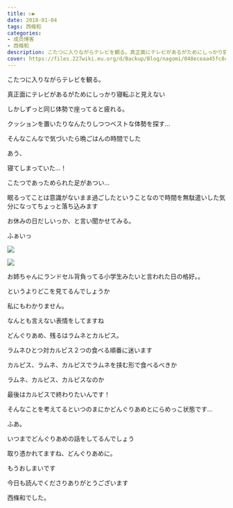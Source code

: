 ```yaml
---
title: ▷▶︎
date: 2018-01-04
tags: 西條和
categories: 
- 成员博客
- 西條和
description: こたつに入りながらテレビを観る。真正面にテレビがあるがためにしっかり寝転ぶと見えないしかしずっと同じ体勢で座ってると疲れる。クッションを置いたりなんたりしつつ...
cover: https://files.227wiki.eu.org/d/Backup/Blog/nagomi/048eceaa45fc8cfab7678dde2722b.jpg 
---
```








こたつに入りながらテレビを観る。




真正面にテレビがあるがためにしっかり寝転ぶと見えない


しかしずっと同じ体勢で座ってると疲れる。




クッションを置いたりなんたりしつつベストな体勢を探す…










そんなこんなで気づいたら晩ごはんの時間でした



あう、

寝てしまっていた…！

こたつであっためられた足があつい…





眠るってことは意識がないまま過ごしたということなので時間を無駄遣いした気分になってちょっと落ち込みます



お休みの日だしいっか、と言い聞かせてみる。







ふぁいっ



![](https://files.227wiki.eu.org/d/Backup/Blog/nagomi/048eceaa45fc8cfab7678dde2722b.jpg)





![](https://files.227wiki.eu.org/d/Backup/Blog/nagomi/048eceaa45fc8cfab7678dde2722b-01.jpg)



お姉ちゃんにランドセル背負ってる小学生みたいと言われた日の格好。。



というよりどこを見てるんでしょうか

私にもわかりません。


なんとも言えない表情をしてますね






どんぐりあめ、残るはラムネとカルピス。



ラムネひとつ対カルピス２つの食べる順番に迷います





カルピス、ラムネ、カルピスでラムネを挟む形で食べるべきか





ラムネ、カルピス、カルピスなのか





最後はカルピスで終わりたいんです！




そんなことを考えてるといつのまにかどんぐりあめとにらめっこ状態です…





ふあ。




いつまでどんぐりあめの話をしてるんでしょう


取り憑かれてますね、どんぐりあめに。



もうおしまいです




今日も読んでくださりありがとうございます



西條和でした。


